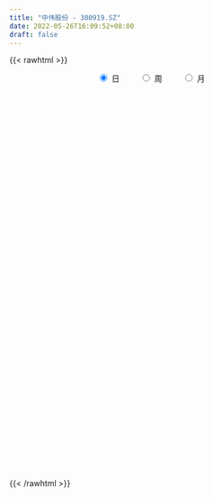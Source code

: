 ```yaml
---
title: "中伟股份 - 300919.SZ"
date: 2022-05-26T16:09:52+08:00
draft: false
---
```

{{< rawhtml >}}
    <div style="text-align: center">
        <label style="padding: 1rem;"><input style="margin-right: .5rem" type="radio" name="period" value="D" checked onclick="period_change(this)">日</label>
        <label style="padding: 1rem;"><input style="margin-right: .5rem" type="radio" name="period" value="W" onclick="period_change(this)">周</label>
        <label style="padding: 1rem;"><input style="margin-right: .5rem" type="radio" name="period" value="M" onclick="period_change(this)">月</label>
    </div>
    <div id="chart" style="height: 700px;"></div> 
    <script type="text/javascript">
        const D_v = [22794.2,20360.04,28284.46,24115.36,20989.22,21125.0,17423.14,13388.53,19274.22,45264.52,29033.8,30143.14,26660.44,29326.28,26359.12,32203.92,28741.68,21755.25,26743.03,31075.44,17423.9,24023.01,12366.86,20472.0,13481.89,20556.48,25573.52,24378.58,23503.32,37205.27,25464.38,34579.02,22768.81,33112.28,28081.48,37087.74,37701.31,35142.55,39152.18,43256.54,23591.79,40555.93,22727.54,36554.09,32023.0,18395.15,29185.76,53692.45,49224.22,37241.3,33236.02,21754.36,26026.35,26577.79,27262.92,24214.3,36435.89,51070.03,49071.93,26992.02,27310.76,16884.66,17498.33,25631.84,26538.84,32013.46,18390.47,15469.6,17375.48,33978.21,31761.2,27385.67,18777.88,24847.49,28545.01,17443.2,44769.27,22313.12,23206.46,23901.55,18583.83,15916.7,13332.93,18187.84,28184.69,23446.67,17359.96,29121.84,21581.48,19519.73,14606.17,17547.14,14997.98,11796.13,11052.33,11060.82,10042.04,8544.38,10632.76,10524.64,9902.71,16104.4,13045.54,15538.16,14221.65,11779.86,16509.17,17035.6,18601.94,27762.77,29058.35,37640.0,27481.01,18674.64,12760.01,30895.97,48049.32,41123.08,22491.85,25374.76,49237.59,44706.18,36486.82,17474.0,21854.59,27213.36,58998.46,58319.38,37994.34,43717.68,28766.87,20935.08,25697.95,17529.54,23430.7,26162.4,25708.35,25152.46,26614.09,24501.76,11928.94,21365.52,27146.62,20311.22,14258.63,16174.17,17961.8,21598.57,25379.58,16557.97,14174.8,28027.57,24751.72,20889.1,26665.02,17429.59,19239.09,26915.79,25410.76,24313.92,22599.29,19032.4,25276.91,52825.74,53812.84,37721.32,74813.88,52111.25,40951.93,31485.8,19185.44,29469.53,27338.9,23591.5,24132.98,93094.19,38908.39,27230.09,18084.64,37731.69,28331.88,18831.73,26495.59,19031.67,45434.65,23448.55,14970.61,15331.39,28495.22,30944.06,23722.11,72372.81,37352.49,22408.17,31210.06,20189.72,18288.38,34207.44,26787.2,31080.94,19538.74,16996.31,37838.83,58563.03,51772.84,19422.85,54197.11,23664.81,22557.13,22870.66,19377.42,15164.2,10738.74,25407.52,16694.89,11015.38,10039.53,12577.59,17022.63,24981.62,16250.29,28872.71,25364.46,28161.47,20949.49,18003.67,17196.61,22087.68,13696.46,17193.71,16246.47,29204.52,22733.88,27951.86,20420.59,17363.6,11930.46,20847.6,41342.28,31390.66,15663.23,60995.41,43093.31,30337.52,39924.75,33447.94,20766.31,32788.53,26400.55,20443.07]
const D_histogram = [0.0,0.0191261538,0.8244445917,1.3567367263,1.7621399966,1.9212087874,2.1560652183,2.1158179181,2.3817667293,3.7529903924,4.8242187271,4.6476130201,3.602766075,2.9279739976,2.2964305411,1.2225806223,0.4210117072,0.2124099702,0.6145911482,0.3300654165,-0.2762617369,-1.096545824,-1.3085451863,-1.4078999221,-1.2903878063,-0.8136141673,-1.0512228887,-1.6202707568,-1.9512727985,-1.5554214566,-1.3638424314,-0.2402004141,-0.1191481248,-0.6153430827,-1.0210882763,-1.6771197082,-1.6017616766,-1.1978324099,-0.5783258237,-0.1892615458,-0.1975325424,-0.6205258979,-0.8765432435,-0.6838236206,-1.0773742231,-1.1809539398,-1.1150857227,0.3554053972,1.1529269377,0.9462261268,0.0287942525,-0.6102533566,-0.531935675,-0.5320998532,-0.2228546538,-0.7188110636,-0.1270059555,1.1841379693,2.7898408146,3.1386153338,2.8317642826,2.4439759735,2.0706319018,1.986674604,0.6480750409,-0.3271442557,-0.9831686547,-1.3131524229,-1.4363579518,-1.7801581224,-1.5668664741,-1.4944718997,-1.7583902568,-2.0123201094,-1.9057723656,-2.0563493779,-2.8583900647,-3.22949556,-3.4313199164,-2.9349206984,-2.2493266732,-2.0113925088,-1.5839371022,-0.7374029393,0.3610144719,1.1249436287,1.6442697445,1.9703773835,2.2839814689,1.760171645,1.3373729419,0.7659817726,0.0332984937,-0.8132011117,-1.6458814526,-1.805381561,-1.7589364888,-1.750313355,-1.7950441855,-1.3332644448,-1.189746271,-0.6059616645,-0.2815225059,-0.079204319,0.2741853637,0.156834336,-0.2612607511,-0.6079419774,-0.7447988803,-1.1605522013,-1.0425474286,-0.2345098047,0.3579350637,0.7029675678,0.6237103504,1.2187312691,2.1175294529,3.0807580873,3.5450314105,3.0719234724,2.9174245651,1.9015092105,0.9549158409,0.1917533034,-0.0971426498,-0.1359529956,1.3085463634,2.7814403371,3.9601132677,5.1413836284,5.0763945962,4.5948061796,4.1342705189,3.4897748755,2.5835006103,1.4922273399,0.3171075315,-1.1100627609,-2.5502220075,-3.0984338528,-3.6223201332,-3.5176907784,-3.79197193,-4.0088626562,-4.0473836585,-3.9047877588,-4.0378107078,-4.1697803117,-3.4914143006,-3.1266407906,-2.669197395,-2.5761705969,-2.5771791496,-2.3912460396,-2.2692132335,-2.1999442447,-1.7737140986,-1.8772281373,-2.1039594973,-1.9853597635,-1.9896007894,-1.9658852673,-2.2162472859,-1.5953084499,-1.0474831175,-0.4856605499,0.5639408922,1.4564469871,1.5902857142,1.1645754895,0.9132488498,0.7867831782,0.7063999989,0.7385526567,0.350304839,0.19163939,-0.29515639,-0.771249906,-0.9701365312,-1.23599427,-1.1920316873,-1.1117352456,-0.5814861467,-0.2672991843,0.6390790293,0.9812334621,1.0957130798,1.1145133392,1.4010315636,1.5371942089,1.7369540752,2.301654807,2.2491224137,2.0058208199,1.497968994,0.9451514911,0.2984401759,-0.4370799787,-1.0266135517,-0.7849398411,-0.5264719481,-0.4204368517,-0.1114100501,0.8105090876,1.423119378,1.8147995507,2.2118148212,2.2180927375,2.0634241986,1.659396519,1.044359099,0.3964870875,-0.0627694106,0.0703272196,-0.2212244452,-0.3591837872,-0.5932111921,-0.8763847526,-1.0969390907,-1.6655960498,-1.8591499084,-2.2939704535,-2.6356479691,-2.9026848832,-2.7985521121,-2.6427380606,-2.5645277311,-2.5198110389,-2.4167454537,-2.5105751787,-2.4319092946,-1.7912402504,-1.181370702,-0.4541575415,0.0134037628,0.2949557813,0.5083067609,0.8784425496,1.6483601202,1.9782629348,2.1637325059,3.0155754682,3.7128081035,4.2381273514,4.3306793024,4.1474697015,3.7596604981,2.980318669,2.1721519313,1.6449853831]
const D_fast = [0.0,0.0239076923,1.0353372781,1.9068135943,2.7527518637,3.3921228513,4.1659955869,4.6547027662,5.5160932597,7.825564521,10.1028475373,11.0881450854,10.9439896591,11.0011910811,10.9437552598,10.1755504966,9.4792345084,9.3237352639,9.8795642289,9.6775548513,9.0021622638,7.9077417206,7.3686060618,6.9172763455,6.7121915097,6.9855616069,6.4851471633,5.5110316059,4.6922113646,4.6992073423,4.5498257597,5.6134176735,5.7046829316,5.054652203,4.3936349404,3.3183235815,2.9932411939,3.0977123582,3.5726374885,3.9143863798,3.8567322477,3.2786074177,2.8034542612,2.8252179789,2.1623238207,1.763505619,1.5506024055,3.1099448746,4.1956981496,4.2255538704,3.3153205591,2.5237096109,2.4690433738,2.3358542323,2.5893857683,1.9137265926,2.4737802117,4.0809586289,6.3841216778,7.5175500304,7.9186400499,8.1418457342,8.2861596379,8.6988709912,7.5222901882,6.4652848277,5.5634682651,4.9051963911,4.4229013743,3.6340616731,3.4556367029,3.1544133023,2.450897381,1.693887501,1.3239921534,0.6593277968,-0.8573104063,-2.0357897916,-3.0954441271,-3.3327750837,-3.2095127268,-3.4744266896,-3.4429555586,-2.7807721305,-1.5921011013,-0.5469360374,0.3834575146,1.2021594995,2.0867589521,2.0029920395,1.9145365719,1.5346408457,0.8102821902,-0.2395176931,-1.4836683971,-2.0945138958,-2.4878029457,-2.9167581508,-3.4102500276,-3.2817863981,-3.435704792,-3.0034106016,-2.7493520696,-2.5668349624,-2.1448989387,-2.2230413824,-2.7064516573,-3.205118378,-3.528175001,-4.2340663723,-4.3766984567,-3.627288284,-2.9453596497,-2.4245852536,-2.3479148834,-1.4482111474,-0.0200306004,1.7133875557,3.0639187316,3.3587916616,3.9336488956,3.3931108436,2.6852464342,1.9700222225,1.6568406069,1.5840420122,3.355677962,5.5239320201,7.6926332676,10.1592495354,11.3633591522,12.0304722805,12.6035042495,12.831452325,12.5710532124,11.852836777,10.7569938515,9.0523078688,6.9745931204,5.6517728118,4.2223064981,3.4475131584,2.2252390243,1.006132634,-0.0442342829,-0.8778353229,-2.0203109488,-3.1947256307,-3.3892131948,-3.8060998823,-4.0159558355,-4.5669716867,-5.2122750267,-5.6241534267,-6.0694239289,-6.5501410013,-6.5673393799,-7.1401604528,-7.8928816871,-8.2706218942,-8.7722631175,-9.2400189122,-10.0444427523,-9.8223310288,-9.5363764758,-9.0959690457,-7.9053823805,-6.6487645388,-6.1173543832,-6.2519207356,-6.2749351628,-6.2047050398,-6.1084882193,-5.8916973974,-6.1923690053,-6.3031246069,-6.8637094844,-7.5326154769,-7.9740362348,-8.5488925411,-8.8029378803,-9.00057525,-8.6156976877,-8.3683355215,-7.3021875505,-6.7147247522,-6.3263168645,-6.0288882704,-5.3921121551,-4.8716509575,-4.2376525725,-3.0975381389,-2.5877899287,-2.3296363175,-2.4629958949,-2.7795255251,-3.3516267963,-4.1964169456,-5.0426039065,-4.9971651562,-4.8703152502,-4.8693893667,-4.5882150777,-3.463668668,-2.4952785332,-1.6498984727,-0.6999294969,-0.1391283962,0.2220591145,0.2328805646,-0.1210670806,-0.6698173202,-1.144766171,-0.9940877359,-1.340945512,-1.5687008008,-1.9510310037,-2.4533007524,-2.9480898631,-3.9331458346,-4.5914871703,-5.5998003289,-6.6003898368,-7.5930979716,-8.1886032285,-8.6934736922,-9.2563952955,-9.841631363,-10.3427521412,-11.0642256609,-11.5935371004,-11.4006781189,-11.0861512459,-10.4724774709,-10.0015652258,-9.646274262,-9.3058465922,-8.7161001661,-7.5340925654,-6.7096240171,-5.9832213195,-4.3774844901,-2.7520498291,-1.1671987433,0.0080230333,0.8616808578,1.413786779,1.3795246171,1.1143958622,0.9984756598]
const D_slow = [0.0,0.0047815385,0.2108926864,0.550076868,0.9906118671,1.470914064,2.0099303685,2.5388848481,3.1343265304,4.0725741285,5.2786288103,6.4405320653,7.3412235841,8.0732170835,8.6473247187,8.9529698743,9.0582228011,9.1113252937,9.2649730807,9.3474894348,9.2784240006,9.0042875446,8.6771512481,8.3251762675,8.002579316,7.7991757742,7.536370052,7.1313023628,6.6434841631,6.254628799,5.9136681911,5.8536180876,5.8238310564,5.6699952857,5.4147232167,4.9954432896,4.5950028705,4.295544768,4.1509633121,4.1036479257,4.0542647901,3.8991333156,3.6799975047,3.5090415996,3.2396980438,2.9444595588,2.6656881282,2.7545394774,3.0427712119,3.2793277436,3.2865263067,3.1339629675,3.0009790488,2.8679540855,2.812240422,2.6325376562,2.6007861673,2.8968206596,3.5942808632,4.3789346967,5.0868757673,5.6978697607,6.2155277361,6.7121963871,6.8742151474,6.7924290834,6.5466369198,6.218348814,5.8592593261,5.4142197955,5.022503177,4.648885202,4.2092876378,3.7062076105,3.2297645191,2.7156771746,2.0010796584,1.1937057684,0.3358757893,-0.3978543853,-0.9601860536,-1.4630341808,-1.8590184564,-2.0433691912,-1.9531155732,-1.671879666,-1.2608122299,-0.768217884,-0.1972225168,0.2428203945,0.5771636299,0.7686590731,0.7769836965,0.5736834186,0.1622130555,-0.2891323348,-0.728866457,-1.1664447957,-1.6152058421,-1.9485219533,-2.2459585211,-2.3974489372,-2.4678295636,-2.4876306434,-2.4190843025,-2.3798757185,-2.4451909062,-2.5971764006,-2.7833761207,-3.073514171,-3.3341510281,-3.3927784793,-3.3032947134,-3.1275528214,-2.9716252338,-2.6669424165,-2.1375600533,-1.3673705315,-0.4811126789,0.2868681892,1.0162243305,1.4916016331,1.7303305933,1.7782689192,1.7539832567,1.7199950078,2.0471315986,2.7424916829,3.7325199999,5.017865907,6.286964556,7.4356661009,8.4692337306,9.3416774495,9.9875526021,10.3606094371,10.4398863199,10.1623706297,9.5248151279,8.7502066647,7.8446266313,6.9652039368,6.0172109543,5.0149952902,4.0031493756,3.0269524359,2.017499759,0.975054681,0.1022011059,-0.6794590918,-1.3467584405,-1.9908010898,-2.6350958771,-3.232907387,-3.8002106954,-4.3501967566,-4.7936252812,-5.2629323156,-5.7889221899,-6.2852621307,-6.7826623281,-7.2741336449,-7.8281954664,-8.2270225789,-8.4888933583,-8.6103084957,-8.4693232727,-8.1052115259,-7.7076400974,-7.416496225,-7.1881840126,-6.991488218,-6.8148882183,-6.6302500541,-6.5426738443,-6.4947639968,-6.5685530943,-6.7613655709,-7.0038997037,-7.3128982711,-7.610906193,-7.8888400044,-8.034211541,-8.1010363371,-7.9412665798,-7.6959582143,-7.4220299443,-7.1434016095,-6.7931437186,-6.4088451664,-5.9746066476,-5.3991929459,-4.8369123425,-4.3354571375,-3.960964889,-3.7246770162,-3.6500669722,-3.7593369669,-4.0159903548,-4.2122253151,-4.3438433021,-4.448952515,-4.4768050276,-4.2741777556,-3.9183979112,-3.4646980235,-2.9117443182,-2.3572211338,-1.8413650841,-1.4265159544,-1.1654261796,-1.0663044077,-1.0819967604,-1.0644149555,-1.1197210668,-1.2095170136,-1.3578198116,-1.5769159998,-1.8511507724,-2.2675497849,-2.732337262,-3.3058298753,-3.9647418676,-4.6904130884,-5.3900511164,-6.0507356316,-6.6918675644,-7.3218203241,-7.9260066875,-8.5536504822,-9.1616278058,-9.6094378685,-9.9047805439,-10.0183199293,-10.0149689886,-9.9412300433,-9.8141533531,-9.5945427157,-9.1824526856,-8.6878869519,-8.1469538254,-7.3930599584,-6.4648579325,-5.4053260947,-4.3226562691,-3.2857888437,-2.3458737192,-1.6007940519,-1.0577560691,-0.6465097233]
const D_data = [['2021-05-17', 100.5495, 108.0719, 100.1998, 108.7113],['2021-05-18', 108.3017, 108.3716, 104.5754, 111.8282],['2021-05-19', 107.9321, 120.8192, 106.9031, 124.6354],['2021-05-20', 119.8801, 121.958, 116.034, 124.3357],['2021-05-21', 120.4895, 124.2757, 120.0599, 127.8721],['2021-05-24', 123.8761, 124.3756, 123.1668, 130.7992],['2021-05-25', 124.3756, 128.2817, 123.8761, 130.1399],['2021-05-26', 128.4915, 127.4026, 121.8781, 130.1099],['2021-05-27', 128.2917, 134.0659, 128.2717, 137.1429],['2021-05-28', 134.9151, 155.3447, 133.8661, 157.8422],['2021-05-31', 154.8452, 162.3277, 152.9471, 164.8252],['2021-06-01', 159.8402, 153.7562, 148.032, 160.7293],['2021-06-02', 153.8362, 143.8561, 141.5085, 156.3437],['2021-06-03', 143.8561, 147.5524, 139.2607, 149.3506],['2021-06-04', 144.8651, 147.8422, 143.8661, 155.5445],['2021-06-07', 147.0729, 140.3397, 136.1439, 151.7483],['2021-06-08', 140.5694, 140.6094, 136.9031, 149.8302],['2021-06-09', 140.5994, 146.8531, 138.3616, 148.7013],['2021-06-10', 148.11, 156.68, 144.05, 157.95],['2021-06-11', 158.88, 150.1, 144.47, 158.95],['2021-06-15', 150.88, 145.0, 144.67, 152.78],['2021-06-16', 145.38, 139.2, 138.1, 148.99],['2021-06-17', 141.13, 144.32, 141.13, 147.28],['2021-06-18', 144.8, 145.01, 140.38, 151.5],['2021-06-21', 148.01, 147.86, 145.3, 152.55],['2021-06-22', 148.59, 154.26, 142.23, 155.99],['2021-06-23', 152.02, 146.3, 144.72, 155.78],['2021-06-24', 146.33, 139.93, 139.38, 149.86],['2021-06-25', 138.5, 140.02, 137.81, 145.3],['2021-06-28', 138.88, 148.82, 138.81, 154.0],['2021-06-29', 148.0, 147.55, 144.99, 150.65],['2021-06-30', 147.99, 163.0, 143.95, 164.28],['2021-07-01', 164.07, 154.5, 152.6, 165.86],['2021-07-02', 147.78, 146.27, 144.38, 152.0],['2021-07-05', 145.0, 145.09, 142.6, 150.94],['2021-07-06', 146.55, 138.73, 132.68, 149.68],['2021-07-07', 136.0, 145.69, 133.06, 147.8],['2021-07-08', 148.96, 150.62, 147.73, 158.51],['2021-07-09', 152.18, 155.99, 148.7, 162.0],['2021-07-12', 158.8, 156.12, 155.0, 163.0],['2021-07-13', 155.67, 152.6, 148.88, 158.8],['2021-07-14', 158.0, 146.47, 142.88, 159.0],['2021-07-15', 144.0, 146.66, 142.01, 148.38],['2021-07-16', 147.66, 152.0, 147.01, 160.6],['2021-07-19', 151.57, 143.88, 143.0, 156.88],['2021-07-20', 142.5, 145.7, 139.5, 145.94],['2021-07-21', 146.03, 147.2, 140.02, 149.98],['2021-07-22', 149.24, 169.06, 146.5, 172.97],['2021-07-23', 167.9, 167.8, 164.42, 183.23],['2021-07-26', 168.0, 158.11, 154.7, 173.63],['2021-07-27', 159.8, 147.01, 146.83, 166.0],['2021-07-28', 145.6, 146.5, 139.11, 149.6],['2021-07-29', 152.0, 153.95, 148.31, 154.61],['2021-07-30', 151.8, 153.17, 149.08, 157.38],['2021-08-02', 154.95, 157.99, 152.0, 162.48],['2021-08-03', 155.0, 147.4, 145.03, 156.98],['2021-08-04', 147.5, 161.33, 146.86, 162.3],['2021-08-05', 161.0, 176.33, 156.11, 183.0],['2021-08-06', 189.82, 190.0, 182.01, 203.78],['2021-08-09', 186.58, 182.5, 175.66, 191.24],['2021-08-10', 183.88, 177.47, 173.35, 185.8],['2021-08-11', 177.87, 177.46, 174.27, 182.88],['2021-08-12', 177.38, 178.24, 175.4, 182.5],['2021-08-13', 178.0, 183.18, 176.01, 191.18],['2021-08-16', 186.0, 165.62, 165.0, 187.9],['2021-08-17', 165.99, 165.0, 156.15, 167.88],['2021-08-18', 164.9, 165.0, 159.0, 168.97],['2021-08-19', 165.03, 166.4, 159.12, 168.88],['2021-08-20', 166.78, 167.52, 162.0, 170.02],['2021-08-23', 167.85, 163.0, 158.19, 170.99],['2021-08-24', 161.92, 169.03, 159.6, 169.91],['2021-08-25', 167.0, 167.5, 159.09, 168.88],['2021-08-26', 166.06, 162.09, 161.7, 170.88],['2021-08-27', 162.07, 159.86, 157.43, 165.0],['2021-08-30', 159.86, 162.9, 159.6, 167.0],['2021-08-31', 163.97, 158.39, 156.66, 163.97],['2021-09-01', 156.77, 146.0, 142.0, 158.16],['2021-09-02', 144.5, 146.0, 141.77, 147.41],['2021-09-03', 144.82, 144.0, 140.17, 147.01],['2021-09-06', 144.0, 150.99, 142.3, 153.5],['2021-09-07', 152.17, 154.39, 147.8, 155.99],['2021-09-08', 156.0, 149.4, 149.36, 156.0],['2021-09-09', 149.77, 151.9, 148.27, 154.37],['2021-09-10', 150.99, 159.4, 149.0, 160.98],['2021-09-13', 161.2, 167.4, 157.45, 169.88],['2021-09-14', 167.0, 168.6, 162.99, 176.25],['2021-09-15', 169.6, 169.92, 165.5, 174.88],['2021-09-16', 170.99, 171.1, 168.36, 178.5],['2021-09-17', 169.18, 174.32, 166.99, 175.07],['2021-09-22', 170.0, 164.88, 162.99, 171.99],['2021-09-23', 168.14, 164.88, 162.96, 172.49],['2021-09-24', 162.8, 161.26, 157.1, 165.45],['2021-09-27', 161.88, 156.13, 153.0, 165.99],['2021-09-28', 156.06, 150.2, 148.5, 156.26],['2021-09-29', 148.37, 144.88, 144.57, 152.45],['2021-09-30', 144.91, 149.23, 144.91, 151.0],['2021-10-08', 152.0, 150.0, 149.28, 156.0],['2021-10-11', 150.0, 148.13, 148.0, 152.51],['2021-10-12', 148.13, 145.74, 143.33, 149.25],['2021-10-13', 145.39, 151.71, 144.41, 152.49],['2021-10-14', 149.23, 148.05, 144.98, 149.9],['2021-10-15', 149.0, 154.49, 145.7, 176.0],['2021-10-18', 154.49, 153.0, 148.5, 155.11],['2021-10-19', 152.0, 152.4, 151.0, 158.99],['2021-10-20', 151.11, 155.53, 150.03, 157.0],['2021-10-21', 154.99, 150.1, 149.29, 155.44],['2021-10-22', 149.66, 144.49, 142.76, 150.72],['2021-10-25', 143.07, 142.6, 140.59, 145.82],['2021-10-26', 144.39, 142.99, 142.6, 148.68],['2021-10-27', 142.99, 136.81, 135.0, 142.99],['2021-10-28', 137.57, 141.35, 133.59, 143.77],['2021-10-29', 141.36, 151.52, 139.33, 152.76],['2021-11-01', 153.0, 152.19, 150.21, 158.6],['2021-11-02', 152.3, 151.6, 149.49, 155.9],['2021-11-03', 153.2, 147.1, 146.38, 153.2],['2021-11-04', 146.5, 157.29, 146.5, 159.67],['2021-11-05', 157.74, 166.15, 157.35, 173.9],['2021-11-08', 170.17, 173.85, 168.68, 179.16],['2021-11-09', 174.5, 174.0, 171.91, 178.02],['2021-11-10', 173.12, 164.87, 164.22, 174.49],['2021-11-11', 170.2, 169.66, 166.1, 180.53],['2021-11-12', 167.99, 157.8, 156.89, 171.0],['2021-11-15', 157.78, 154.72, 149.04, 157.78],['2021-11-16', 154.63, 153.09, 150.5, 155.8],['2021-11-17', 155.5, 156.47, 151.99, 156.64],['2021-11-18', 156.62, 158.87, 151.01, 161.55],['2021-11-19', 161.91, 182.02, 161.91, 182.89],['2021-11-22', 184.0, 192.28, 181.0, 200.13],['2021-11-23', 198.5, 198.96, 190.63, 203.0],['2021-11-24', 198.73, 209.68, 194.18, 214.77],['2021-11-25', 210.25, 202.0, 201.02, 212.35],['2021-11-26', 202.12, 200.16, 198.54, 206.02],['2021-11-29', 202.0, 202.51, 194.28, 204.11],['2021-11-30', 202.91, 201.54, 199.67, 207.16],['2021-12-01', 201.88, 197.87, 195.86, 209.71],['2021-12-02', 199.8, 193.22, 191.0, 208.66],['2021-12-03', 192.59, 188.23, 184.77, 195.68],['2021-12-06', 186.84, 179.16, 177.91, 192.58],['2021-12-07', 180.94, 171.15, 168.0, 181.79],['2021-12-08', 172.08, 175.97, 169.18, 178.59],['2021-12-09', 175.97, 171.85, 170.58, 177.73],['2021-12-10', 174.85, 176.78, 170.01, 179.08],['2021-12-13', 176.64, 169.56, 168.3, 176.7],['2021-12-14', 170.0, 166.6, 164.24, 170.28],['2021-12-15', 167.03, 165.55, 163.4, 167.84],['2021-12-16', 165.39, 165.41, 162.3, 168.3],['2021-12-17', 165.31, 159.15, 159.0, 165.38],['2021-12-20', 158.6, 155.36, 153.12, 159.7],['2021-12-21', 154.02, 164.0, 154.02, 169.1],['2021-12-22', 164.96, 160.2, 158.6, 164.96],['2021-12-23', 160.22, 161.12, 158.26, 163.5],['2021-12-24', 162.38, 155.7, 152.31, 162.38],['2021-12-27', 154.0, 152.37, 149.47, 160.19],['2021-12-28', 152.36, 152.8, 149.93, 155.56],['2021-12-29', 153.09, 150.46, 147.68, 153.52],['2021-12-30', 149.5, 147.94, 147.88, 152.5],['2021-12-31', 148.0, 151.51, 147.06, 152.57],['2022-01-04', 155.0, 143.56, 142.61, 158.8],['2022-01-05', 142.1, 138.73, 136.01, 145.9],['2022-01-06', 137.41, 140.26, 136.1, 143.0],['2022-01-07', 140.99, 136.5, 136.2, 141.06],['2022-01-10', 136.5, 134.31, 133.95, 139.9],['2022-01-11', 134.31, 127.5, 127.3, 135.31],['2022-01-12', 130.0, 136.75, 129.27, 138.36],['2022-01-13', 137.89, 136.75, 131.51, 141.99],['2022-01-14', 136.58, 138.1, 132.49, 140.17],['2022-01-17', 138.4, 147.4, 135.27, 152.98],['2022-01-18', 148.35, 150.33, 143.03, 151.93],['2022-01-19', 149.16, 143.7, 139.51, 150.0],['2022-01-20', 140.18, 135.92, 135.37, 142.33],['2022-01-21', 135.89, 136.06, 132.92, 139.7],['2022-01-24', 134.09, 136.27, 132.1, 138.5],['2022-01-25', 136.33, 135.9, 134.21, 142.99],['2022-01-26', 136.0, 136.8, 133.2, 138.78],['2022-01-27', 139.5, 130.06, 130.0, 140.0],['2022-01-28', 125.0, 130.74, 109.33, 132.88],['2022-02-07', 127.51, 123.9, 120.18, 128.0],['2022-02-08', 123.99, 120.04, 117.78, 125.37],['2022-02-09', 119.0, 120.0, 117.14, 121.08],['2022-02-10', 121.1, 115.99, 114.01, 121.97],['2022-02-11', 116.36, 117.23, 114.6, 122.28],['2022-02-14', 117.0, 115.99, 114.3, 119.68],['2022-02-15', 117.49, 121.47, 116.12, 121.59],['2022-02-16', 121.56, 119.56, 119.0, 122.9],['2022-02-17', 119.48, 129.3, 118.82, 131.88],['2022-02-18', 128.91, 125.15, 124.01, 128.91],['2022-02-21', 126.14, 123.29, 122.7, 126.14],['2022-02-22', 122.44, 122.3, 120.51, 123.58],['2022-02-23', 122.53, 126.5, 122.18, 129.32],['2022-02-24', 125.98, 126.0, 123.88, 129.88],['2022-02-25', 128.47, 128.14, 126.56, 131.0],['2022-02-28', 128.94, 135.6, 128.94, 140.0],['2022-03-01', 137.54, 130.35, 130.2, 138.0],['2022-03-02', 128.79, 128.21, 125.68, 130.88],['2022-03-03', 129.38, 123.67, 122.11, 129.52],['2022-03-04', 122.0, 120.66, 120.19, 124.9],['2022-03-07', 120.0, 116.2, 115.91, 120.0],['2022-03-08', 119.93, 110.75, 109.01, 121.4],['2022-03-09', 108.77, 107.84, 102.56, 110.69],['2022-03-10', 113.84, 116.0, 112.4, 118.8],['2022-03-11', 112.98, 116.43, 112.28, 117.51],['2022-03-14', 115.44, 114.5, 112.5, 115.91],['2022-03-15', 115.14, 117.32, 113.88, 120.3],['2022-03-16', 118.03, 128.0, 118.03, 130.0],['2022-03-17', 131.5, 128.6, 128.6, 135.98],['2022-03-18', 127.92, 129.33, 126.0, 129.6],['2022-03-21', 133.0, 132.7, 131.09, 137.62],['2022-03-22', 132.25, 130.3, 129.5, 133.36],['2022-03-23', 131.51, 129.3, 129.2, 132.55],['2022-03-24', 127.98, 125.92, 124.21, 129.3],['2022-03-25', 125.0, 121.41, 119.89, 126.95],['2022-03-28', 122.3, 117.99, 116.8, 122.41],['2022-03-29', 120.28, 117.33, 116.0, 120.28],['2022-03-30', 119.3, 123.72, 118.05, 124.88],['2022-03-31', 123.48, 117.75, 117.5, 123.49],['2022-04-01', 117.0, 118.11, 116.1, 119.33],['2022-04-06', 117.0, 115.33, 113.57, 117.4],['2022-04-07', 115.33, 112.51, 112.51, 117.5],['2022-04-08', 112.56, 110.89, 110.44, 114.88],['2022-04-11', 109.7, 102.98, 102.58, 109.7],['2022-04-12', 102.98, 103.84, 100.8, 104.85],['2022-04-13', 99.97, 97.01, 96.89, 101.0],['2022-04-14', 97.7, 93.57, 92.07, 99.09],['2022-04-15', 93.0, 90.01, 87.87, 93.3],['2022-04-18', 89.44, 91.21, 86.59, 91.91],['2022-04-19', 90.9, 89.56, 89.0, 93.32],['2022-04-20', 90.09, 86.22, 85.58, 90.23],['2022-04-21', 86.22, 83.09, 81.6, 87.14],['2022-04-22', 83.33, 81.15, 80.76, 84.22],['2022-04-25', 80.0, 75.55, 75.3, 80.21],['2022-04-26', 76.3, 74.42, 73.36, 77.17],['2022-04-27', 72.47, 80.38, 71.52, 80.78],['2022-04-28', 78.56, 80.8, 78.0, 82.53],['2022-04-29', 80.11, 83.82, 79.11, 84.04],['2022-05-05', 82.24, 82.2, 81.04, 84.21],['2022-05-06', 79.0, 80.6, 78.0, 81.73],['2022-05-09', 80.58, 80.0, 78.82, 81.55],['2022-05-10', 80.14, 82.72, 78.38, 83.3],['2022-05-11', 83.6, 90.5, 83.6, 93.5],['2022-05-12', 92.0, 88.15, 86.87, 94.0],['2022-05-13', 89.81, 88.2, 86.57, 90.06],['2022-05-16', 92.0, 100.34, 91.8, 103.5],['2022-05-17', 101.54, 104.32, 98.61, 106.3],['2022-05-18', 104.3, 107.83, 103.11, 110.5],['2022-05-19', 107.0, 106.83, 100.92, 107.28],['2022-05-20', 108.05, 105.99, 102.0, 109.0],['2022-05-23', 105.67, 104.65, 102.66, 107.0],['2022-05-24', 104.4, 99.0, 97.17, 104.99],['2022-05-25', 97.98, 96.21, 93.96, 99.36],['2022-05-26', 95.72, 97.52, 92.7, 98.69]]
const W_v = [660304.77,466248.28,541885.4399999999,381481.02,313965.5600000001,303065.83,215937.84,125795.23,92079.73,173529.65,115189.49,116917.97,134971.03,198009.16,99429.45,87649.56,105403.41,160986.57,114455.52,33013.49,67953.32,116543.28,116475.41,141522.78,140519.32,74285.77,107493.79,153129.76,177165.26,166685.89,182520.58,144835.82,188055.07,114317.61,109787.85,136750.45,136277.06,89922.85,119694.64,51673.04,48907.26,10042.04,55708.89,71094.38,130098.66,137860.95,182933.46,162027.23,189733.35,118528.94,109562.77,95852.44,105738.49,108974.52,99239.76,188669.21,218548.3,197627.1,150286.69,133242.19,113463.39,183533.25,129902.7,184593.86,142667.13,79020.73,39639.75,123630.55,91933.91,113330.44,37784.19,121174.23,207798.93,100398.46]
const W_histogram = [0.0,-0.2805169231,0.4604805751,0.5969083702,0.8775945904,0.1647493901,-1.012064928,-1.1189330652,-1.387939778,-1.9682677765,-1.9954195741,-2.129539426,-1.7373839934,-0.8183948005,-0.1975805879,0.1220141014,0.4882347488,1.8598498779,2.8744372796,2.9150591598,3.0358226223,4.4858559488,7.1303722158,7.9071427558,8.0773844296,7.3712117872,6.1423196511,5.3535285717,5.0911795593,4.2860030053,4.4359842491,3.2246956162,4.5003943948,4.4721161293,3.0536717026,1.341836634,-0.9905159425,-1.5923333384,-1.1049397756,-1.7434997137,-2.9846051435,-3.714645001,-3.8402208264,-4.4963127233,-4.3534655735,-3.2224105174,-2.9904430544,-1.2488092591,0.9625897176,1.4313121329,0.810557666,-0.8567594163,-2.1857509532,-3.2752619629,-4.8405993882,-5.5510739169,-5.9081369707,-6.2208268214,-6.9978008335,-6.6414869623,-5.8930125538,-5.5927153556,-5.3689146885,-4.0993591423,-3.5602373889,-3.2042469311,-3.224563345,-4.3440764514,-5.3168686746,-5.3987678319,-5.2815603418,-4.3431560058,-2.2790331766,-1.2881940084]
const W_fast = [0.0,-0.3506461538,0.5054714881,0.7911263757,1.2912112435,0.6195533908,-0.8102771593,-1.1968785628,-1.8128702201,-2.8852651628,-3.4112718539,-4.0777765623,-4.119967128,-3.4055766353,-2.8341575696,-2.484059355,-1.9957800204,-0.1592024219,1.5739942998,2.34338097,3.223100088,5.7945974017,10.2217067227,12.9752629517,15.1648507328,16.3014810373,16.6081688138,17.1577598774,18.1682057548,18.4345299521,19.6935072583,19.2883925294,21.6891899067,22.7789406735,22.1239141725,20.7475382624,18.1675567002,17.1676559697,17.3788145886,16.304379722,14.3171230064,12.6584218986,11.5727908667,9.792620789,8.8471015453,9.1725539722,8.6569106716,10.0863421521,12.5383885581,13.3649390066,12.9468239563,11.0653170198,9.1898877447,7.2815612442,4.5060739719,2.4078309639,0.5737336675,-1.2941628886,-3.820587109,-5.1246449784,-5.8494237083,-6.947305349,-8.0657333541,-7.8210175934,-8.1719551872,-8.6170264623,-9.4434837124,-11.6490159316,-13.9510253235,-15.3826164388,-16.5857990341,-16.7331836996,-15.2388191645,-14.5700284985]
const W_slow = [0.0,-0.0701292308,0.044990913,0.1942180055,0.4136166531,0.4548040007,0.2017877687,-0.0779454976,-0.4249304421,-0.9169973863,-1.4158522798,-1.9482371363,-2.3825831346,-2.5871818348,-2.6365769817,-2.6060734564,-2.4840147692,-2.0190522997,-1.3004429798,-0.5716781899,0.1872774657,1.3087414529,3.0913345069,5.0681201958,7.0874663032,8.93026925,10.4658491628,11.8042313057,13.0770261955,14.1485269468,15.2575230091,16.0636969132,17.1887955119,18.3068245442,19.0702424699,19.4057016284,19.1580726427,18.7599893081,18.4837543642,18.0478794358,17.3017281499,16.3730668997,15.4130116931,14.2889335122,13.2005671189,12.3949644895,11.6473537259,11.3351514112,11.5757988405,11.9336268738,12.1362662903,11.9220764362,11.3756386979,10.5568232071,9.3466733601,7.9589048808,6.4818706382,4.9266639328,3.1772137245,1.5168419839,0.0435888454,-1.3545899934,-2.6968186656,-3.7216584511,-4.6117177984,-5.4127795311,-6.2189203674,-7.3049394802,-8.6341566489,-9.9838486069,-11.3042386923,-12.3900276938,-12.9597859879,-13.28183449]
const W_data = [['2020-12-25', 76.024, 86.034, 74.9251, 93.7862],['2020-12-31', 84.9151, 81.6384, 68.7213, 84.9151],['2021-01-08', 86.7932, 95.7642, 84.7353, 103.6963],['2021-01-15', 96.9031, 91.009, 82.2178, 96.9031],['2021-01-22', 89.7902, 94.5854, 86.2737, 97.3826],['2021-01-29', 92.9071, 81.4386, 78.1019, 100.8991],['2021-02-05', 81.4585, 70.1998, 70.0799, 86.4136],['2021-02-10', 70.4396, 79.2807, 68.6114, 82.8172],['2021-02-19', 81.6284, 75.1848, 72.3077, 81.9181],['2021-02-26', 75.8242, 67.5325, 65.9341, 78.2218],['2021-03-05', 68.8112, 71.0589, 68.2717, 73.4266],['2021-03-12', 71.7582, 67.3826, 65.964, 72.8072],['2021-03-19', 66.4735, 72.8172, 65.994, 74.9251],['2021-03-26', 73.4765, 81.5984, 73.4765, 82.7772],['2021-04-02', 80.9191, 81.2587, 78.6214, 83.8661],['2021-04-09', 81.2587, 79.6304, 77.9221, 84.3956],['2021-04-16', 80.03, 81.958, 73.986, 83.6164],['2021-04-23', 81.958, 99.9001, 81.049, 104.4955],['2021-04-30', 99.4905, 103.5664, 94.0859, 104.2358],['2021-05-07', 104.3956, 96.4136, 96.1239, 106.1738],['2021-05-14', 96.7832, 100.2198, 93.9061, 103.8861],['2021-05-21', 100.5495, 124.2757, 100.1998, 127.8721],['2021-05-28', 123.8761, 155.3447, 121.8781, 157.8422],['2021-06-04', 154.8452, 147.8422, 139.2607, 164.8252],['2021-06-11', 147.0729, 150.1, 136.1439, 158.95],['2021-06-18', 150.88, 145.01, 138.1, 152.78],['2021-06-25', 148.01, 140.02, 137.81, 155.99],['2021-07-02', 138.88, 146.27, 138.81, 165.86],['2021-07-09', 145.0, 155.99, 132.68, 162.0],['2021-07-16', 158.8, 152.0, 142.01, 163.0],['2021-07-23', 151.57, 167.8, 139.5, 183.23],['2021-07-30', 168.0, 153.17, 139.11, 173.63],['2021-08-06', 154.95, 190.0, 145.03, 203.78],['2021-08-13', 186.58, 183.18, 173.35, 191.24],['2021-08-20', 186.0, 167.52, 156.15, 187.9],['2021-08-27', 167.85, 159.86, 157.43, 170.99],['2021-09-03', 159.86, 144.0, 140.17, 167.0],['2021-09-10', 144.0, 159.4, 142.3, 160.98],['2021-09-17', 161.2, 174.32, 157.45, 178.5],['2021-09-24', 170.0, 161.26, 157.1, 172.49],['2021-09-30', 161.88, 149.23, 144.57, 165.99],['2021-10-08', 152.0, 150.0, 149.28, 156.0],['2021-10-15', 150.0, 154.49, 143.33, 176.0],['2021-10-22', 154.49, 144.49, 142.76, 158.99],['2021-10-29', 143.07, 151.52, 133.59, 152.76],['2021-11-05', 153.0, 166.15, 146.38, 173.9],['2021-11-12', 170.17, 157.8, 156.89, 180.53],['2021-11-19', 157.78, 182.02, 149.04, 182.89],['2021-11-26', 184.0, 200.16, 181.0, 214.77],['2021-12-03', 202.0, 188.23, 184.77, 209.71],['2021-12-10', 186.84, 176.78, 168.0, 192.58],['2021-12-17', 176.64, 159.15, 159.0, 176.7],['2021-12-24', 158.6, 155.7, 152.31, 169.1],['2021-12-31', 154.0, 151.51, 147.06, 160.19],['2022-01-07', 155.0, 136.5, 136.01, 158.8],['2022-01-14', 136.5, 138.1, 127.3, 141.99],['2022-01-21', 138.4, 136.06, 132.92, 152.98],['2022-01-28', 134.09, 130.74, 109.33, 142.99],['2022-02-11', 127.51, 117.23, 114.01, 128.0],['2022-02-18', 117.0, 125.15, 114.3, 131.88],['2022-02-25', 126.14, 128.14, 120.51, 131.0],['2022-03-04', 128.94, 120.66, 120.19, 140.0],['2022-03-11', 120.0, 116.43, 102.56, 121.4],['2022-03-18', 115.44, 129.33, 112.5, 135.98],['2022-03-25', 133.0, 121.41, 119.89, 137.62],['2022-04-01', 122.3, 118.11, 116.0, 124.88],['2022-04-08', 117.0, 110.89, 110.44, 117.5],['2022-04-15', 109.7, 90.01, 87.87, 109.7],['2022-04-22', 89.44, 81.15, 80.76, 93.32],['2022-04-29', 80.0, 83.82, 71.52, 84.04],['2022-05-06', 82.24, 80.6, 78.0, 84.21],['2022-05-13', 80.58, 88.2, 78.38, 94.0],['2022-05-20', 92.0, 105.99, 91.8, 110.5],['2022-05-27', 105.67, 97.52, 92.7, 107.0]]
const M_v = [1126553.05,1540397.8499999999,607342.45,621260.2699999999,511751.89,363019.3,532036.53,727088.6399999999,594899.1900000001,400486.64,266943.97,715782.48,495429.67,704084.3699999999,469365.08,636329.48,379550.03,467155.8100000001]
const M_histogram = [0.0,-0.0127507692,-0.9075000412,-0.6956766749,1.0538761838,5.8465060076,8.5748103009,9.176437147,9.3531063804,8.3151434946,7.2820448144,9.3355715046,6.809850996,3.398133316,1.2378393424,-1.4769607479,-5.4198219648,-6.8737286058]
const M_fast = [0.0,-0.0159384615,-1.1375627438,-1.0996585462,0.9133633584,7.1676196841,12.0396265526,14.9353626855,17.4503085139,18.4911315019,19.2785440252,23.6659635916,22.842705832,20.280521481,18.4296873429,15.3456470656,10.0478303576,6.8754915652]
const M_slow = [0.0,-0.0031876923,-0.2300627026,-0.4039818713,-0.1405128254,1.3211136765,3.4648162517,5.7589255385,8.0972021336,10.1759880072,11.9964992108,14.330392087,16.032854836,16.882388165,17.1918480006,16.8226078136,15.4676523224,13.7492201709]
const M_data = [['2020-12-31', 76.024, 81.6384, 68.7213, 93.7862],['2021-01-29', 86.7932, 81.4386, 78.1019, 103.6963],['2021-02-26', 81.4585, 67.5325, 65.9341, 86.4136],['2021-03-31', 68.8112, 78.8611, 65.964, 82.7772],['2021-04-30', 78.8611, 103.5664, 73.986, 104.4955],['2021-05-31', 104.3956, 162.3277, 93.9061, 164.8252],['2021-06-30', 159.8402, 163.0, 136.1439, 164.28],['2021-07-30', 164.07, 153.17, 132.68, 183.23],['2021-08-31', 154.95, 158.39, 145.03, 203.78],['2021-09-30', 156.77, 149.23, 140.17, 178.5],['2021-10-29', 152.0, 151.52, 133.59, 176.0],['2021-11-30', 153.0, 201.54, 146.38, 214.77],['2021-12-31', 201.88, 151.51, 147.06, 209.71],['2022-01-28', 155.0, 130.74, 109.33, 158.8],['2022-02-28', 127.51, 135.6, 114.01, 140.0],['2022-03-31', 137.54, 117.75, 102.56, 138.0],['2022-04-29', 117.0, 83.82, 71.52, 119.33],['2022-05-31', 82.24, 97.52, 78.0, 110.5]]
        const D_a = [null,null,null,null,null,null,null,null,null,null,164.8252,null,null,null,null,136.1439,null,null,null,null,null,null,null,null,null,null,null,null,null,null,null,null,165.86,null,null,null,null,null,null,null,null,null,null,null,null,null,null,null,null,null,null,139.11,null,null,null,null,null,null,203.78,null,null,null,null,null,null,156.15,null,null,null,null,null,null,170.88,null,null,null,null,null,140.17,null,null,null,null,null,null,null,null,178.5,null,null,null,null,null,null,null,null,null,null,null,null,null,null,null,null,null,null,null,null,null,null,133.59,null,null,null,null,null,null,null,null,null,null,null,null,null,null,null,null,null,null,214.77,null,null,null,null,null,null,null,null,null,null,null,null,null,null,null,null,null,null,null,null,null,null,null,null,null,null,null,null,null,null,null,null,127.3,null,null,null,null,null,null,null,null,null,142.99,null,null,null,null,null,null,null,null,114.3,null,null,null,null,null,null,null,null,null,140.0,null,null,null,null,null,null,102.56,null,null,null,null,null,null,null,137.62,null,null,null,null,null,null,null,null,null,null,null,null,null,null,null,null,null,null,null,null,null,null,null,null,71.52,null,null,null,null,null,null,null,null,null,null,null,110.5,null,null,null,null,null,null]
const W_a = [null,null,null,null,null,null,null,null,null,65.9341,null,null,null,null,null,null,null,null,null,null,null,null,null,null,null,null,null,null,null,null,null,null,203.78,null,null,null,null,null,null,null,null,null,null,null,133.59,null,null,null,214.77,null,null,null,null,null,null,null,null,null,null,null,null,null,null,null,null,null,null,null,null,71.52,null,null,null,null]
const M_a = [null,null,null,null,null,null,null,null,null,null,null,214.77,null,null,null,null,null,null]
        const D_b = [[{ coord: ['2021-05-31', 164.8252] }, { coord: ['2022-02-28', 139.11] }],[{ coord: ['2022-03-09', 110.5] }, { coord: ['2022-05-18', 102.56] }]]
const W_b = [[{ coord: ['2021-02-26', 203.78] }, { coord: ['2021-11-26', 133.59] }]]
const M_b = []
    </script>
{{< /rawhtml >}}